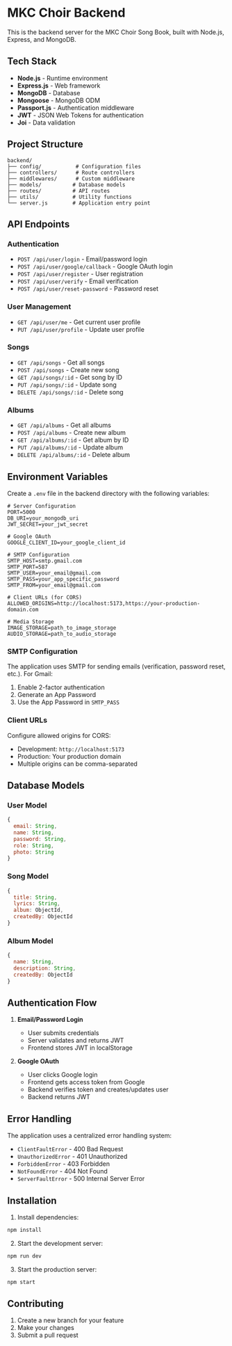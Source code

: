 # MKC Choir Backend

This is the backend server for the MKC Choir Song Book, built with Node.js, Express, and MongoDB.

## Tech Stack

-   **Node.js** - Runtime environment
-   **Express.js** - Web framework
-   **MongoDB** - Database
-   **Mongoose** - MongoDB ODM
-   **Passport.js** - Authentication middleware
-   **JWT** - JSON Web Tokens for authentication
-   **Joi** - Data validation

## Project Structure

```
backend/
├── config/           # Configuration files
├── controllers/      # Route controllers
├── middlewares/      # Custom middleware
├── models/          # Database models
├── routes/          # API routes
├── utils/           # Utility functions
└── server.js        # Application entry point
```

## API Endpoints

### Authentication

-   `POST /api/user/login` - Email/password login
-   `POST /api/user/google/callback` - Google OAuth login
-   `POST /api/user/register` - User registration
-   `POST /api/user/verify` - Email verification
-   `POST /api/user/reset-password` - Password reset

### User Management

-   `GET /api/user/me` - Get current user profile
-   `PUT /api/user/profile` - Update user profile

### Songs

-   `GET /api/songs` - Get all songs
-   `POST /api/songs` - Create new song
-   `GET /api/songs/:id` - Get song by ID
-   `PUT /api/songs/:id` - Update song
-   `DELETE /api/songs/:id` - Delete song

### Albums

-   `GET /api/albums` - Get all albums
-   `POST /api/albums` - Create new album
-   `GET /api/albums/:id` - Get album by ID
-   `PUT /api/albums/:id` - Update album
-   `DELETE /api/albums/:id` - Delete album

## Environment Variables

Create a `.env` file in the backend directory with the following variables:

```env
# Server Configuration
PORT=5000
DB_URI=your_mongodb_uri
JWT_SECRET=your_jwt_secret

# Google OAuth
GOOGLE_CLIENT_ID=your_google_client_id

# SMTP Configuration
SMTP_HOST=smtp.gmail.com
SMTP_PORT=587
SMTP_USER=your_email@gmail.com
SMTP_PASS=your_app_specific_password
SMTP_FROM=your_email@gmail.com

# Client URLs (for CORS)
ALLOWED_ORIGINS=http://localhost:5173,https://your-production-domain.com

# Media Storage
IMAGE_STORAGE=path_to_image_storage
AUDIO_STORAGE=path_to_audio_storage
```

### SMTP Configuration

The application uses SMTP for sending emails (verification, password reset, etc.). For Gmail:

1. Enable 2-factor authentication
2. Generate an App Password
3. Use the App Password in `SMTP_PASS`

### Client URLs

Configure allowed origins for CORS:

-   Development: `http://localhost:5173`
-   Production: Your production domain
-   Multiple origins can be comma-separated

## Database Models

### User Model

```javascript
{
  email: String,
  name: String,
  password: String,
  role: String,
  photo: String
}
```

### Song Model

```javascript
{
  title: String,
  lyrics: String,
  album: ObjectId,
  createdBy: ObjectId
}
```

### Album Model

```javascript
{
  name: String,
  description: String,
  createdBy: ObjectId
}
```

## Authentication Flow

1. **Email/Password Login**

    - User submits credentials
    - Server validates and returns JWT
    - Frontend stores JWT in localStorage

2. **Google OAuth**
    - User clicks Google login
    - Frontend gets access token from Google
    - Backend verifies token and creates/updates user
    - Backend returns JWT

## Error Handling

The application uses a centralized error handling system:

-   `ClientFaultError` - 400 Bad Request
-   `UnauthorizedError` - 401 Unauthorized
-   `ForbiddenError` - 403 Forbidden
-   `NotFoundError` - 404 Not Found
-   `ServerFaultError` - 500 Internal Server Error

## Installation

1. Install dependencies:

```bash
npm install
```

2. Start the development server:

```bash
npm run dev
```

3. Start the production server:

```bash
npm start
```

## Contributing

1. Create a new branch for your feature
2. Make your changes
3. Submit a pull request

